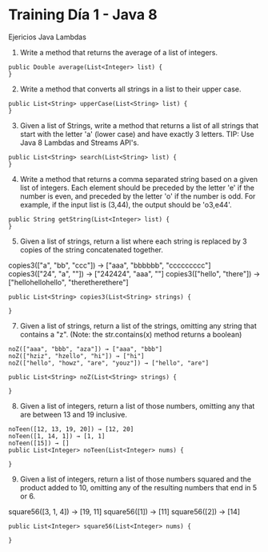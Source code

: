 # Training Día 1 - Java 8
Ejericios Java Lambdas

1. Write a method that returns the average of a list of integers.
```
public Double average(List<Integer> list) {
}
```

2. Write a method that converts all strings in a list to their upper case.
```
public List<String> upperCase(List<String> list) {
}
```

3. Given a list of Strings, write a method that returns a list of all strings that start with the letter 'a' (lower case) and have exactly 3 letters. TIP: Use Java 8 Lambdas and Streams API's.
```
public List<String> search(List<String> list) {
}
```

4. Write a method that returns a comma separated string based on a given list of integers. Each element should be preceded by the letter 'e' if the number is even, and preceded by the letter 'o' if the number is odd. For example, if the input list is (3,44), the output should be 'o3,e44'.

```
public String getString(List<Integer> list) {
}
```


5. Given a list of strings, return a list where each string is replaced by 3 copies of the string concatenated together.


copies3(["a", "bb", "ccc"]) → ["aaa", "bbbbbb", "ccccccccc"]
copies3(["24", "a", ""]) → ["242424", "aaa", ""]
copies3(["hello", "there"]) → ["hellohellohello", "theretherethere"]
```
public List<String> copies3(List<String> strings) {
  
}
```

7. Given a list of strings, return a list of the strings, omitting any string that contains a "z". (Note: the str.contains(x) method returns a boolean)

```
noZ(["aaa", "bbb", "aza"]) → ["aaa", "bbb"]
noZ(["hziz", "hzello", "hi"]) → ["hi"]
noZ(["hello", "howz", "are", "youz"]) → ["hello", "are"]

public List<String> noZ(List<String> strings) {
  
}
```

8. Given a list of integers, return a list of those numbers, omitting any that are between 13 and 19 inclusive.

```
noTeen([12, 13, 19, 20]) → [12, 20]
noTeen([1, 14, 1]) → [1, 1]
noTeen([15]) → []
public List<Integer> noTeen(List<Integer> nums) {
  
}
```

9. Given a list of integers, return a list of those numbers squared and the product added to 10, omitting any of the resulting numbers that end in 5 or 6.


square56([3, 1, 4]) → [19, 11]
square56([1]) → [11]
square56([2]) → [14]
```
public List<Integer> square56(List<Integer> nums) {
  
}
```

